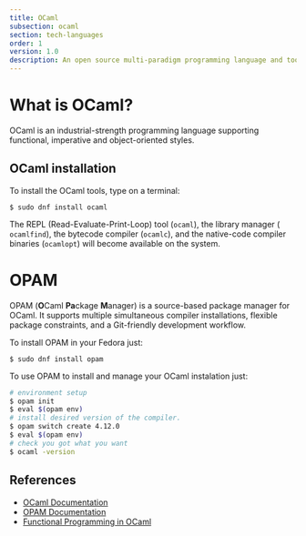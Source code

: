 ```yaml
---
title: OCaml
subsection: ocaml
section: tech-languages
order: 1
version: 1.0
description: An open source multi-paradigm programming language and toolchain. 
---
```


# What is OCaml?

OCaml is an industrial-strength programming language supporting functional, imperative and object-oriented styles.

## OCaml installation

To install the OCaml tools, type on a terminal:

```console
$ sudo dnf install ocaml
```

The REPL (Read-Evaluate-Print-Loop) tool (`ocaml`), the library manager ( `ocamlfind`), the bytecode compiler (`ocamlc`), and the native-code compiler binaries (`ocamlopt`) will become available on the system. 

# OPAM

OPAM (**O**Caml **Pa**ckage **M**anager)  is a source-based package manager for OCaml. It supports multiple simultaneous compiler installations, flexible package constraints, and a Git-friendly development workflow. 

To install OPAM in your Fedora just:
```console
$ sudo dnf install opam
```

To use OPAM to install and manage your OCaml instalation just:
```bash
# environment setup
$ opam init
$ eval $(opam env)
# install desired version of the compiler.
$ opam switch create 4.12.0
$ eval $(opam env)
# check you got what you want
$ ocaml -version
```

## References

- [OCaml Documentation](https://ocaml.org/docs/install.html)
- [OPAM Documentation](https://opam.ocaml.org/doc/Manual.html)
- [Functional Programming in OCaml](https://www.cs.cornell.edu/courses/cs3110/2019sp/textbook/)
